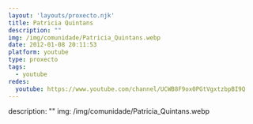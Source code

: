 ```yaml
---
layout: 'layouts/proxecto.njk'
title: Patricia Quintans
description: ""
img: /img/comunidade/Patricia_Quintans.webp
date: 2012-01-08 20:11:53
platform: youtube
type: proxecto
tags:
  - youtube
redes:
  youtube: https://www.youtube.com/channel/UCWB8F9ox0PGtVgxtzbpBI9Q
---
```

description: ""
img: /img/comunidade/Patricia_Quintans.webp
